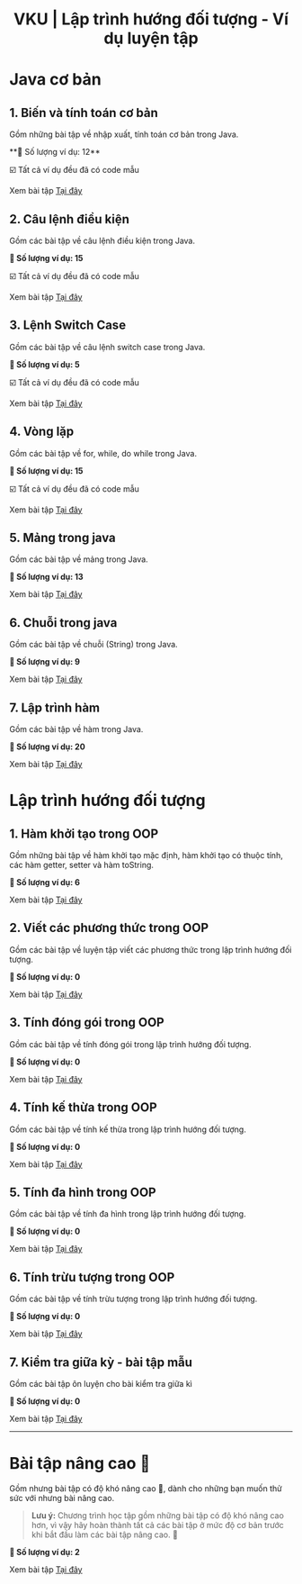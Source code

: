 <div align="center">

# VKU | Lập trình hướng đối tượng - Ví dụ luyện tập
</div>

# Java cơ bản

## 1. Biến và tính toán cơ bản

Gồm những bài tập về nhập xuất, tính toán cơ bản trong Java.

️**🎯 Số lượng ví dụ: 12**

☑️ Tất cả ví dụ đều đã có code mẫu

Xem bài tập [Tại đây](./basic-variable-and-calculations/)

## 2. Câu lệnh điều kiện

Gồm các bài tập về câu lệnh điều kiện trong Java.

**🎯 Số lượng ví dụ: 15**

☑️ Tất cả ví dụ đều đã có code mẫu

Xem bài tập [Tại đây](./basic-conditional-statement/)

## 3. Lệnh Switch Case

Gồm các bài tập về câu lệnh switch case trong Java.

**🎯 Số lượng ví dụ: 5**

☑️ Tất cả ví dụ đều đã có code mẫu

Xem bài tập [Tại đây](./basic-switchcase/)

## 4. Vòng lặp

Gồm các bài tập về for, while, do while trong Java.

**🎯 Số lượng ví dụ: 15**

☑️ Tất cả ví dụ đều đã có code mẫu

Xem bài tập [Tại đây](./basic-loop/)

## 5. Mảng trong java

Gồm các bài tập về mảng trong Java.

**🎯 Số lượng ví dụ: 13**

Xem bài tập [Tại đây](./basic-array/)

## 6. Chuỗi trong java

Gồm các bài tập về chuỗi (String) trong Java.

**🎯 Số lượng ví dụ: 9**

Xem bài tập [Tại đây](./basic-string/)

## 7. Lập trình hàm

Gồm các bài tập về hàm trong Java.

**🎯 Số lượng ví dụ: 20**

Xem bài tập [Tại đây](./basic-method/)

# Lập trình hướng đối tượng

## 1. Hàm khởi tạo trong OOP

Gồm những bài tập về hàm khởi tạo mặc định, hàm khởi tạo có thuộc tính, các hàm getter, setter và hàm toString.

**🎯 Số lượng ví dụ: 6**

Xem bài tập [Tại đây](./oop-constructor/)

## 2. Viết các phương thức trong OOP
Gồm các bài tập về luyện tập viết các phương thức trong lập trình hướng đối tượng.

**🎯 Số lượng ví dụ: 0**

Xem bài tập [Tại đây](./oop-method/)

## 3. Tính đóng gói trong OOP

Gồm các bài tập về tính đóng gói trong lập trình hướng đối tượng.

**🎯 Số lượng ví dụ: 0**

Xem bài tập [Tại đây](./oop-encapsulation/)

## 4. Tính kế thừa trong OOP

Gồm các bài tập về tính kế thừa trong lập trình hướng đối tượng.

**🎯 Số lượng ví dụ: 0**

Xem bài tập [Tại đây](./oop-inheritance/)

## 5. Tính đa hình trong OOP
Gồm các bài tập về tính đa hình trong lập trình hướng đối tượng.

**🎯 Số lượng ví dụ: 0**

Xem bài tập [Tại đây](./oop-polymorphism/)

## 6. Tính trừu tượng trong OOP

Gồm các bài tập về tính trừu tượng trong lập trình hướng đối tượng.

**🎯 Số lượng ví dụ: 0**

Xem bài tập [Tại đây](./oop-abstraction/)

## 7. Kiểm tra giữa kỳ - bài tập mẫu

Gồm các bài tập ôn luyện cho bài kiểm tra giữa kì

**🎯 Số lượng ví dụ: 0**

Xem bài tập [Tại đây](./midterm-exam/)

<hr>

# Bài tập nâng cao 🚀

Gồm nhưng bài tập có độ khó nâng cao 🚀, dành cho những bạn muốn thử sức với nhưng bài nâng cao.

> **Lưu ý:** Chương trình học tập gồm những bài tập có độ khó nâng cao hơn, vì vậy hãy hoàn thành tất cả các bài tập ở mức độ cơ bản trước khi bắt đầu làm các bài tập nâng cao. 🚀


**🎯 Số lượng ví dụ: 2**

Xem bài tập [Tại đây](./advanced-exercises/)